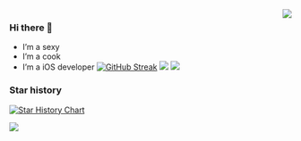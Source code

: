 <img align="right" src="https://github-readme-stats.vercel.app/api?username=crazypoo&show_icons=true&icon_color=CE1D2D&text_color=718096&bg_color=ffffff&hide_title=true" />

### Hi there 👋
- I’m a sexy
- I’m a cook
- I’m a iOS developer
[![GitHub Streak](http://github-readme-streak-stats.herokuapp.com?user=crazypoo&theme=dark&locale=zh_Hans)](https://git.io/streak-stats)
![](https://github-readme-stats.vercel.app/api/top-langs/?username=crazypoo&theme=dark&hide_border=false&include_all_commits=true&count_private=true&layout=compact)
[![](https://visitcount.itsvg.in/api?id=crazypoo&label=Profile%20Views&pretty=false)](https://visitcount.itsvg.in)
### Star history
[![Star History Chart](https://api.star-history.com/svg?repos=crazypoo/PTools&type=Date)](https://star-history.com/#crazypoo/PTools&Date)


![](https://raw.githubusercontent.com/crazypoo/crazypoo/main/assets/github-contribution-grid-snake.svg)
